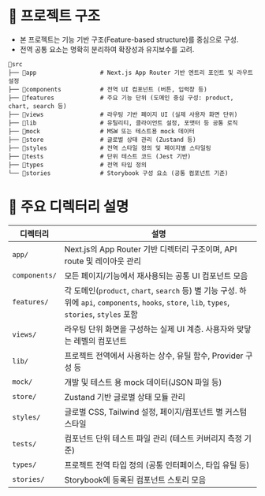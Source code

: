 # 📁 프로젝트 구조

- 본 프로젝트는 기능 기반 구조(Feature-based structure)를 중심으로 구성.
- 전역 공통 요소는 명확히 분리하여 확장성과 유지보수를 고려.

```
📁src
├── 📁app                  # Next.js App Router 기반 엔트리 포인트 및 라우트 설정
├── 📁components           # 전역 UI 컴포넌트 (버튼, 입력창 등)
├── 📁features             # 주요 기능 단위 (도메인 중심 구성: product, chart, search 등)
├── 📁views                # 라우팅 기반 페이지 UI (실제 사용자 화면 단위)
├── 📁lib                  # 유틸리티, 클라이언트 설정, 포맷터 등 공통 로직
├── 📁mock                 # MSW 또는 테스트용 mock 데이터
├── 📁store                # 글로벌 상태 관리 (Zustand 등)
├── 📁styles               # 전역 스타일 정의 및 페이지별 스타일링
├── 📁tests                # 단위 테스트 코드 (Jest 기반)
├── 📁types                # 전역 타입 정의
└── 📁stories              # Storybook 구성 요소 (공통 컴포넌트 기준)

```

# 📌 주요 디렉터리 설명

| 디렉터리      | 설명                                                                                                                                            |
| ------------- | ----------------------------------------------------------------------------------------------------------------------------------------------- |
| `app/`        | Next.js의 App Router 기반 디렉터리 구조이며, API route 및 레이아웃 관리                                                                         |
| `components/` | 모든 페이지/기능에서 재사용되는 공통 UI 컴포넌트 모음                                                                                           |
| `features/`   | 각 도메인(`product`, `chart`, `search` 등) 별 기능 구성. 하위에 `api`, `components`, `hooks`, `store`, `lib`, `types`, `stories`, `styles` 포함 |
| `views/`      | 라우팅 단위 화면을 구성하는 실제 UI 계층. 사용자와 맞닿는 레벨의 컴포넌트                                                                       |
| `lib/`        | 프로젝트 전역에서 사용하는 상수, 유틸 함수, Provider 구성 등                                                                                    |
| `mock/`       | 개발 및 테스트 용 mock 데이터(JSON 파일 등)                                                                                                     |
| `store/`      | Zustand 기반 글로벌 상태 모듈 관리                                                                                                              |
| `styles/`     | 글로벌 CSS, Tailwind 설정, 페이지/컴포넌트 별 커스텀 스타일                                                                                     |
| `tests/`      | 컴포넌트 단위 테스트 파일 관리 (테스트 커버리지 측정 기준)                                                                                      |
| `types/`      | 프로젝트 전역 타입 정의 (공통 인터페이스, 타입 유틸 등)                                                                                         |
| `stories/`    | Storybook에 등록된 컴포넌트 스토리 모음                                                                                                         |
